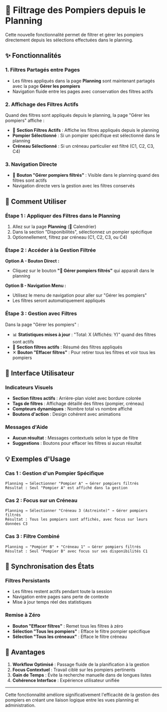 # 🎯 Filtrage des Pompiers depuis le Planning

Cette nouvelle fonctionnalité permet de filtrer et gérer les pompiers directement depuis les sélections effectuées dans le planning.

## ✨ Fonctionnalités

### 1. Filtres Partagés entre Pages
- Les filtres appliqués dans la page **Planning** sont maintenant partagés avec la page **Gérer les pompiers**
- Navigation fluide entre les pages avec conservation des filtres actifs

### 2. Affichage des Filtres Actifs
Quand des filtres sont appliqués depuis le planning, la page "Gérer les pompiers" affiche :

- 🎯 **Section Filtres Actifs** : Affiche les filtres appliqués depuis le planning
- **Pompier Sélectionné** : Si un pompier spécifique est sélectionné dans le planning
- **Créneau Sélectionné** : Si un créneau particulier est filtré (C1, C2, C3, C4)

### 3. Navigation Directe
- 👥 **Bouton "Gérer pompiers filtrés"** : Visible dans le planning quand des filtres sont actifs
- Navigation directe vers la gestion avec les filtres conservés

## 🔧 Comment Utiliser

### Étape 1 : Appliquer des Filtres dans le Planning
1. Allez sur la page **Planning** (📅 Calendrier)
2. Dans la section "Disponibilités", sélectionnez un pompier spécifique
3. Optionnellement, filtrez par créneau (C1, C2, C3, ou C4)

### Étape 2 : Accéder à la Gestion Filtrée
**Option A - Bouton Direct :**
- Cliquez sur le bouton **"👥 Gérer pompiers filtrés"** qui apparaît dans le planning

**Option B - Navigation Menu :**
- Utilisez le menu de navigation pour aller sur "Gérer les pompiers"
- Les filtres seront automatiquement appliqués

### Étape 3 : Gestion avec Filtres
Dans la page "Gérer les pompiers" :
- 📊 **Statistiques mises à jour** : "Total: X (Affichés: Y)" quand des filtres sont actifs
- 🎯 **Section filtres actifs** : Résumé des filtres appliqués
- ✕ **Bouton "Effacer filtres"** : Pour retirer tous les filtres et voir tous les pompiers

## 🎨 Interface Utilisateur

### Indicateurs Visuels
- **Section filtres actifs** : Arrière-plan violet avec bordure colorée
- **Tags de filtres** : Affichage détaillé des filtres (pompier, créneau)
- **Compteurs dynamiques** : Nombre total vs nombre affiché
- **Boutons d'action** : Design cohérent avec animations

### Messages d'Aide
- **Aucun résultat** : Messages contextuels selon le type de filtre
- **Suggestions** : Boutons pour effacer les filtres si aucun résultat

## 💡 Exemples d'Usage

### Cas 1 : Gestion d'un Pompier Spécifique
```
Planning → Sélectionner "Pompier A" → Gérer pompiers filtrés
Résultat : Seul "Pompier A" est affiché dans la gestion
```

### Cas 2 : Focus sur un Créneau
```
Planning → Sélectionner "Créneau 3 (Astreinte)" → Gérer pompiers filtrés
Résultat : Tous les pompiers sont affichés, avec focus sur leurs données C3
```

### Cas 3 : Filtre Combiné
```
Planning → "Pompier B" + "Créneau 1" → Gérer pompiers filtrés
Résultat : Seul "Pompier B" avec focus sur ses disponibilités C1
```

## 🔄 Synchronisation des États

### Filtres Persistants
- Les filtres restent actifs pendant toute la session
- Navigation entre pages sans perte de contexte
- Mise à jour temps réel des statistiques

### Remise à Zéro
- **Bouton "Effacer filtres"** : Remet tous les filtres à zéro
- **Sélection "Tous les pompiers"** : Efface le filtre pompier spécifique
- **Sélection "Tous les créneaux"** : Efface le filtre créneau

## 🚀 Avantages

1. **Workflow Optimisé** : Passage fluide de la planification à la gestion
2. **Focus Contextuel** : Travail ciblé sur les pompiers pertinents
3. **Gain de Temps** : Évite la recherche manuelle dans de longues listes
4. **Cohérence Interface** : Expérience utilisateur unifiée

---

Cette fonctionnalité améliore significativement l'efficacité de la gestion des pompiers en créant une liaison logique entre les vues planning et administration.
